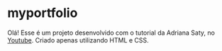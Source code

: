 # myportfolio
Olá! Esse é um projeto desenvolvido com o tutorial da Adriana Saty, no [Youtube](https://www.youtube.com/watch?v=n_Etdr7Dbjs). Criado apenas utilizando HTML e CSS.
